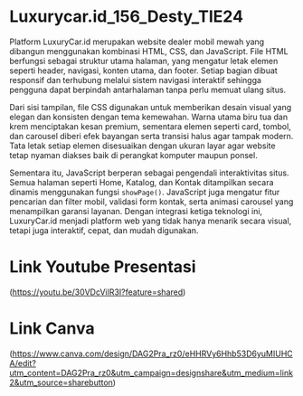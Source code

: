 # Luxurycar.id_156_Desty_TIE24
Platform LuxuryCar.id merupakan website dealer mobil mewah yang dibangun menggunakan kombinasi HTML, CSS, dan JavaScript. File HTML berfungsi sebagai struktur utama halaman, yang mengatur letak elemen seperti header, navigasi, konten utama, dan footer. Setiap bagian dibuat responsif dan terhubung melalui sistem navigasi interaktif sehingga pengguna dapat berpindah antarhalaman tanpa perlu memuat ulang situs.

Dari sisi tampilan, file CSS digunakan untuk memberikan desain visual yang elegan dan konsisten dengan tema kemewahan. Warna utama biru tua dan krem menciptakan kesan premium, sementara elemen seperti card, tombol, dan carousel diberi efek bayangan serta transisi halus agar tampak modern. Tata letak setiap elemen disesuaikan dengan ukuran layar agar website tetap nyaman diakses baik di perangkat komputer maupun ponsel.

Sementara itu, JavaScript berperan sebagai pengendali interaktivitas situs. Semua halaman seperti Home, Katalog, dan Kontak ditampilkan secara dinamis menggunakan fungsi `showPage()`. JavaScript juga mengatur fitur pencarian dan filter mobil, validasi form kontak, serta animasi carousel yang menampilkan garansi layanan. Dengan integrasi ketiga teknologi ini, LuxuryCar.id menjadi platform web yang tidak hanya menarik secara visual, tetapi juga interaktif, cepat, dan mudah digunakan.

# Link Youtube Presentasi
(https://youtu.be/30VDcVilR3I?feature=shared)

# Link Canva
(https://www.canva.com/design/DAG2Pra_rz0/eHHRVy6Hhb53D6yuMIUHCA/edit?utm_content=DAG2Pra_rz0&utm_campaign=designshare&utm_medium=link2&utm_source=sharebutton)

